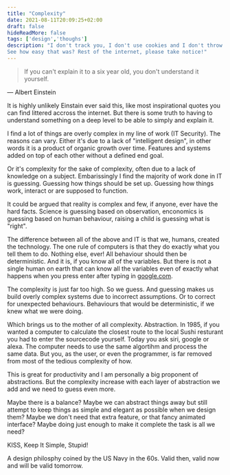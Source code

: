 ```yaml
---
title: "Complexity"
date: 2021-08-11T20:09:25+02:00
draft: false
hideReadMore: false
tags: ['design','thoughs']
description: "I don't track you, I don't use cookies and I don't throw a bunch of pop-ups in your face. Hell i don't even know how many visit my site!
See how easy that was? Rest of the internet, please take notice!"
---
```

>If you can't explain it to a six year old, you don't understand it yourself.

― Albert Einstein

It is highly unlikely Einstain ever said this, like most inspirational quotes you can find littered accross the internet. But there is some truth to having to understand something on a deep level to be able to simply and explain it.

I find a lot of things are overly complex in my line of work (IT Security). The reasons can vary. Either it's due to a lack of "intelligent design", in other words it is a product of organic growth over time. Features and systems added on top of each other without a defined end goal.

Or it's complexity for the sake of complexity, often due to a lack of knowledge on a subject. Embarissingly I find the majority of work done in IT is guessing. Guessing how things should be set up. Guessing how things work, interact or are supposed to function.

It could be argued that reality is complex and few, if anyone, ever have the hard facts. Science is guessing based on observation, enconomics is guessing based on human behaviour, raising a child is guessing what is "right".

The difference between all of the above and IT is that we, humans, created the technology. The one rule of computers is that they do exactly what you tell them to do. Nothing else, ever! All behaviour should then be deterministic. And it is, if you know all of the variables. But there is not a single human on earth that can know all the variables even of exactly what happens when you press enter after typing in [google.com](https://www.youtube.com/watch?v=dQw4w9WgXcQ).

The complexity is just far too high. So we guess. And guessing makes us build overly complex systems due to incorrect assumptions. Or to correct for unexpected behaviours. Behaviours that would be deterministic, if we knew what we were doing.

Which brings us to the mother of all complexity. Abstraction. In 1985, if you wanted a computer to calculate the closest route to the local Sushi resturant you had to enter the sourcecode yourself. Today you ask siri, google or alexa. The computer needs to use the same algortihm and process the same data. But you, as the user, or even the programmer, is far removed from most of the tedious complexity of how.

This is great for productivity and I am personally a big proponent of abstractions. But the complexity increase with each layer of abstraction we add and we need to guess even more.

Maybe there is a balance? Maybe we can abstract things away but still attempt to keep things as simple and elegant as possible when we design them? Maybe we don't need that extra feature, or that fancy animated interface? Maybe doing just enough to make it complete the task is all we need?

KISS, Keep It Simple, Stupid! 

A design philosphy coined by the US Navy in the 60s. Valid then, valid now and will be valid tomorrow.